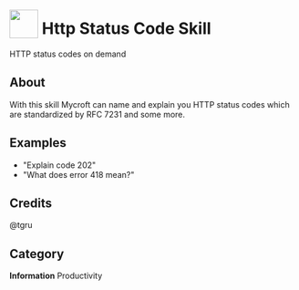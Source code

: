 # <img src="https://raw.githack.com/FortAwesome/Font-Awesome/master/svgs/solid/code.svg" card_color="#000000" width="50" height="50" style="vertical-align:bottom"/> Http Status Code Skill
HTTP status codes on demand

## About
With this skill Mycroft can name and explain you HTTP status codes which are standardized by RFC 7231 and some more.

## Examples
* "Explain code 202"
* "What does error 418 mean?"

## Credits
@tgru

## Category
**Information**
Productivity